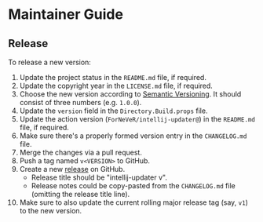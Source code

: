 <!--
SPDX-FileCopyrightText: 2024 Friedrich von Never <friedrich@fornever.me>

SPDX-License-Identifier: MIT
-->

Maintainer Guide
================

Release
-------

To release a new version:
1. Update the project status in the `README.md` file, if required.
2. Update the copyright year in the `LICENSE.md` file, if required.
3. Choose the new version according to [Semantic Versioning][semver]. It should consist of three numbers (e.g. `1.0.0`).
4. Update the `version` field in the `Directory.Build.props` file.
5. Update the action version (`ForNeVeR/intellij-updater@`) in the `README.md` file, if required.
6. Make sure there's a properly formed version entry in the `CHANGELOG.md` file.
7. Merge the changes via a pull request.
8. Push a tag named `v<VERSION>` to GitHub.
9. Create a new [release][releases] on GitHub.
   - Release title should be "intellij-updater v<VERSION>".
   - Release notes could be copy-pasted from the `CHANGELOG.md` file (omitting the release title line).
10. Make sure to also update the current rolling major release tag (say, `v1`) to the new version.

[semver]: https://semver.org/spec/v2.0.0.html
[releases]: https://github.com/ForNeVeR/intellij-updater/releases
